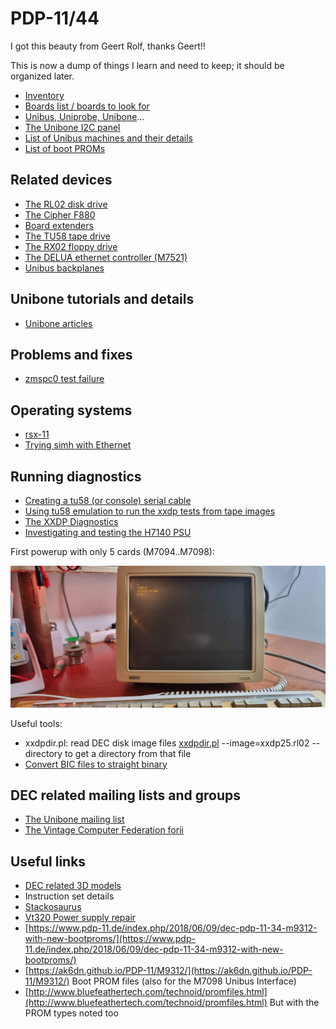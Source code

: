 # PDP-11/44

I got this beauty from Geert Rolf, thanks Geert!!

This is now a dump of things I learn and need to keep; it should be organized later.

- [Inventory](pdp-11-inventory/index.md)
- [Boards list / boards to look for](unibus-board-list/index.md)
- [Unibus, Uniprobe, Unibone](unibus-uniprobe-and-unibone-tales/index.md)…
- [The Unibone I2C panel](unibone-i2c-panel/index.md)
- [List of Unibus machines and their details](pdp-11-unibus-processors/index.md)
- [List of boot PROMs](pdp11-boot-proms/index.md)

## Related devices

- [The RL02 disk drive](rl02/index.md)
- [The Cipher F880](cipherf890/index.md)
- [Board extenders](douglas-extenders/index.md)
- [The TU58 tape drive](the-tu58-tape-unit/index.md)
- [The RX02 floppy drive](the-rx02-floppy-drive-and-the-m8256-rv211-controller/index.md)
- [The DELUA ethernet controller (M7521)](the-delua-ethernet-controller-m7521/index.md)
- [Unibus backplanes](the-dd11-dk-backplane/index.md)

## Unibone tutorials and details

- [Unibone articles](unibone/index.md)


## Problems and fixes

- [zmspc0 test failure](zmspc0-test-failure/index.md)

## Operating systems

- [rsx-11](rsx-11/index.md)
- [Trying simh with Ethernet](getting-simh-to-run-with-an-ethernet-connection/index.md)

## Running diagnostics

- [Creating a tu58 (or console) serial cable](pdp11-m7090-console-cable-tu58-cable/index.md)
- [Using tu58 emulation to run the xxdp tests from tape images](running-the-xxdp-tests-using-tu58/index.md)
- [The XXDP Diagnostics](xxdp-diagnostics-information/index.md)
- [Investigating and testing the H7140 PSU](investigating-and-testing-the-psu-h7140/index.md)

First powerup with only 5 cards (M7094..M7098):

![](image-20230329-200202.png)

Useful tools:

- xxdpdir.pl: read DEC disk image files
  [xxdpdir.pl](http://xxdpdir.pl) --image=xxdp25.rl02 --directory to get a directory from that file
- [Convert BIC files to straight binary](convert-bic-files-to-straight-binary-files/index.md)

## DEC related mailing lists and groups

- [The Unibone mailing list](https://groups.google.com/g/unibone)
- [The Vintage Computer Federation forii](https://forum.vcfed.org/index.php?forums/dec/)

## Useful links

- [DEC related 3D models](https://so-much-stuff.com/pdp8/cad/3d.php)
- Instruction set details
-   [Stackosaurus](http://stackosaurus.com/pdp11.html)
- [Vt320 Power supply repair](https://forum.vcfed.org/index.php?threads/vt320-modern-replacement-power-supply.1238917/#post-1260807)
- [https://www.pdp-11.de/index.php/2018/06/09/dec-pdp-11-34-m9312-with-new-bootproms/](https://www.pdp-11.de/index.php/2018/06/09/dec-pdp-11-34-m9312-with-new-bootproms/)
- [https://ak6dn.github.io/PDP-11/M9312/](https://ak6dn.github.io/PDP-11/M9312/) Boot PROM files (also for the M7098 Unibus Interface)
- [http://www.bluefeathertech.com/technoid/promfiles.html](http://www.bluefeathertech.com/technoid/promfiles.html) But with the PROM types noted too
